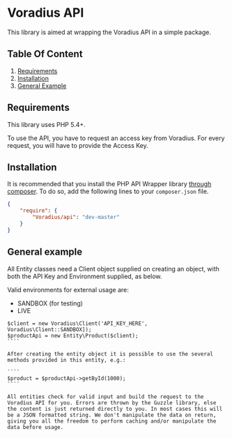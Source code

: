 # Voradius API

This library is aimed at wrapping the Voradius API in a simple package. 

## Table Of Content

1. [Requirements](#requirements)
2. [Installation](#installation)
3. [General Example](#general)

<a name="requirements"></a>
## Requirements

This library uses PHP 5.4+.

To use the API, you have to request an access key from Voradius. For every request, you will have to provide the Access Key.

<a name="installation"></a>
## Installation

It is recommended that you install the PHP API Wrapper library [through composer](http://getcomposer.org/). To do so,
add the following lines to your ``composer.json`` file.

```JSON
{
    "require": {
        "Voradius/api": "dev-master"
    }
}
```

<a name="general"></a>
## General example

All Entity classes need a Client object supplied on creating an object, with both the API Key and Environment supplied, as below.

Valid environments for external usage are:
* SANDBOX (for testing)
* LIVE

`````
$client = new Voradius\Client('API_KEY_HERE', Voradius\Client::SANDBOX]);
$productApi = new Entity\Product($client);
````

After creating the entity object it is possible to use the several methods provided in this entity, e.g.:

````
$product = $productApi->getById(1000);
````

All entities check for valid input and build the request to the Voradius API for you. Errors are thrown by the Guzzle library, else the content is just returned directly to you. In most cases this will be a JSON formatted string. We don't manipulate the data on return, giving you all the freedom to perform caching and/or manipulate the data before usage.


